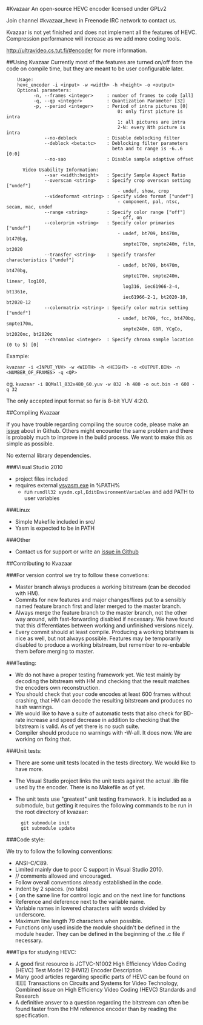 #Kvazaar
An open-source HEVC encoder licensed under GPLv2

Join channel #kvazaar_hevc in Freenode IRC network to contact us.

Kvazaar is not yet finished and does not implement all the features of HEVC. Compression performance will increase as we add more coding tools.

http://ultravideo.cs.tut.fi/#encoder for more information.

##Using Kvazaar
Currently most of the features are turned on/off from the code on compile time, but they are
meant to be user configurable later.

		Usage:
		hevc_encoder -i <input> -w <width> -h <height> -o <output>
		Optional parameters:
			  -n, --frames <integer>     : number of frames to code [all]
			  -q, --qp <integer>         : Quantization Parameter [32]
			  -p, --period <integer>     : Period of intra pictures [0]
										     0: only first picture is intra
										     1: all pictures are intra
										     2-N: every Nth picture is intra
				  --no-deblock           : Disable deblocking filter
				  --deblock <beta:tc>    : Deblocking filter parameters
										   beta and tc range is -6..6 [0:0]
				  --no-sao               : Disable sample adaptive offset

		  Video Usability Information:
				  --sar <width:height>   : Specify Sample Aspect Ratio
				  --overscan <string>    : Specify crop overscan setting ["undef"]
										     - undef, show, crop
				  --videoformat <string> : Specify video format ["undef"]
										     - component, pal, ntsc, secam, mac, undef
				  --range <string>       : Specify color range ["off"]
										     - off, on
				  --colorprim <string>   : Specify color primaries ["undef"]
										     - undef, bt709, bt470m, bt470bg,
										       smpte170m, smpte240m, film, bt2020
				  --transfer <string>    : Specify transfer characteristics ["undef"]
										     - undef, bt709, bt470m, bt470bg,
										       smpte170m, smpte240m, linear, log100,
										       log316, iec61966-2-4, bt1361e,
										       iec61966-2-1, bt2020-10, bt2020-12
				  --colormatrix <string> : Specify color matrix setting ["undef"]
										     - undef, bt709, fcc, bt470bg, smpte170m,
										       smpte240m, GBR, YCgCo, bt2020nc, bt2020c
				  --chromaloc <integer>  : Specify chroma sample location (0 to 5) [0]

Example:

    kvazaar -i <INPUT_YUV> -w <WIDTH> -h <HEIGHT> -o <OUTPUT.BIN> -n <NUMBER_OF_FRAMES> -q <QP>

eg. `kvazaar -i BQMall_832x480_60.yuv -w 832 -h 480 -o out.bin -n 600 -q 32`

The only accepted input format so far is 8-bit YUV 4:2:0.


##Compiling Kvazaar

If you have trouble regarding compiling the source code, please make an [issue](https://github.com/ultravideo/kvazaar/issues) about in Github. Others might encounter the same problem and there is probably much to improve in the build process. We want to make this as simple as possible.

No external library dependencies.

###Visual Studio 2010
- project files included
- requires external [vsyasm.exe](http://yasm.tortall.net/Download.html) in %PATH%
  - run `rundll32 sysdm.cpl,EditEnvironmentVariables` and add PATH to user variables

###Linux
- Simple Makefile included in src/
- Yasm is expected to be in PATH

###Other
- Contact us for support or write an [issue in Github](https://github.com/ultravideo/kvazaar/issues)


##Contributing to Kvazaar

###For version control we try to follow these convetions:

- Master branch always produces a working bitstream (can be decoded with HM).
- Commits for new features and major changes/fixes put to a sensibly named feature branch first and later merged to the master branch.
- Always merge the feature branch to the master branch, not the other way around, with fast-forwarding disabled if necessary. We have found that this differentiates between working and unfinished versions nicely.
- Every commit should at least compile. Producing a working bitstream is nice as well, but not always possible. Features may be temporarily disabled to produce a working bitstream, but remember to re-enbable them before merging to master.


###Testing:

- We do not have a proper testing framework yet. We test mainly by decoding the bitstream with HM and checking that the result matches the encoders own reconstruction.
- You should check that your code encodes at least 600 frames without crashing, that HM can decode the resulting bitstream and produces no hash warnings.
- We would like to have a suite of automatic tests that also check for BD-rate increase and speed decrease in addition to checking that the bitstream is valid. As of yet there is no such suite.
- Compiler should produce no warnings with -W-all. It does now. We are working on fixing that.


###Unit tests:
- There are some unit tests located in the tests directory. We would like to have more.
- The Visual Studio project links the unit tests against the actual .lib file used by the encoder. There is no Makefile as of yet.
- The unit tests use "greatest" unit testing framework. It is included as a submodule, but getting it requires the following commands to be run in the root directory of kvazaar:

        git submodule init
        git submodule update


###Code style:

We try to follow the following conventions:
- ANSI-C/C89.
 - Limited mainly due to poor C support in Visual Studio 2010.
 - // comments allowed and encouraged.
- Follow overall conventions already established in the code.
- Indent by 2 spaces. (no tabs)
- { on the same line for control logic and on the next line for functions
- Reference and deference next to the variable name.
- Variable names in lowered characters with words divided by underscore.
- Maximum line length 79 characters when possible.
- Functions only used inside the module shouldn't be defined in the module header. They can be defined in the beginning of the .c file if necessary.


###Tips for studying HEVC:

- A good first resource is JCTVC-N1002 High Efficiency Video Coding (HEVC) Test Model 12 (HM12) Encoder Description
- Many good articles regarding specific parts of HEVC can be found on IEEE Transactions on Circuits and Systems for Video Technology, Combined issue on High Efficiency Video Coding (HEVC) Standards and Research
- A definitive ansver to a question regarding the bitstream can often be found faster from the HM reference encoder than by reading the specification. 
